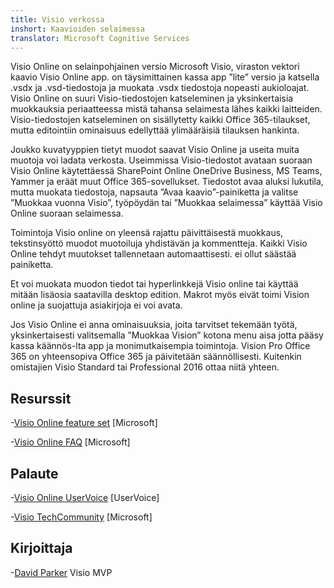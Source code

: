 ```yaml
---
title: Visio verkossa
inshort: Kaavioiden selaimessa
translator: Microsoft Cognitive Services
---
```



Visio Online on selainpohjainen versio Microsoft Visio, viraston vektori kaavio Visio Online app. on täysimittainen kassa app ”lite” versio ja katsella .vsdx ja .vsd-tiedostoja ja muokata .vsdx tiedostoja nopeasti aukioloajat. Visio Online on suuri Visio-tiedostojen katseleminen ja yksinkertaisia muokkauksia periaatteessa mistä tahansa selaimesta lähes kaikki laitteiden. Visio-tiedostojen katseleminen on sisällytetty kaikki Office 365-tilaukset, mutta editointiin ominaisuus edellyttää ylimääräisiä tilauksen hankinta.

Joukko kuvatyyppien tietyt muodot saavat Visio Online ja useita muita muotoja voi ladata verkosta. Useimmissa Visio-tiedostot avataan suoraan Visio Online käytettäessä SharePoint Online OneDrive Business, MS Teams, Yammer ja eräät muut Office 365-sovellukset. Tiedostot avaa aluksi lukutila, mutta muokata tiedostoja, napsauta ”Avaa kaavio”-painiketta ja valitse ”Muokkaa vuonna Visio”, työpöydän tai ”Muokkaa selaimessa” käyttää Visio Online suoraan selaimessa.

Toimintoja Visio online on yleensä rajattu päivittäisestä muokkaus, tekstinsyöttö muodot muotoiluja yhdistävän ja kommentteja. Kaikki Visio Online tehdyt muutokset tallennetaan automaattisesti. ei ollut säästää painiketta.

Et voi muokata muodon tiedot tai hyperlinkkejä Visio online tai käyttää mitään lisäosia saatavilla desktop edition. Makrot myös eivät toimi Vision online ja suojattuja asiakirjoja ei voi avata.

Jos Visio Online ei anna ominaisuuksia, joita tarvitset tekemään työtä, yksinkertaisesti valitsemalla ”Muokkaa Vision” kotona menu aisa jotta pääsy kassa käännös-lta app ja monimutkaisempia toimintoja. Vision Pro Office 365 on yhteensopiva Office 365 ja päivitetään säännöllisesti. Kuitenkin omistajien Visio Standard tai Professional 2016 ottaa niitä yhteen.

Resurssit
---------

-[Visio Online feature set](https://technet.microsoft.com/library/visio-online-service-descriptoin.aspx)
    \[Microsoft\]

-[Visio Online FAQ](https://support.office.com/en-us/article/Visio-Online-Frequently-Asked-Questions-e6647040-2fca-42ec-9fa5-d16a4e39e0ee?ui=en-US&rs=en-US&ad=US)
    \[Microsoft\]

Palaute
---------

-[Visio Online UserVoice](https://visio.uservoice.com/forums/368199-visio-online)
    \[UserVoice\]

-[Visio TechCommunity](https://techcommunity.microsoft.com/t5/Visio/ct-p/Visio)
    \[Microsoft\]

Kirjoittaja
---------

-[David Parker](https://www.linkedin.com/in/bvisual/) Visio MVP


